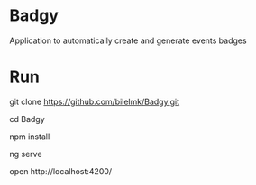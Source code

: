 # Badgy 
Application to automatically create and generate events badges  

# Run   

git clone https://github.com/bilelmk/Badgy.git  

cd Badgy

npm install

ng serve 

open http://localhost:4200/
